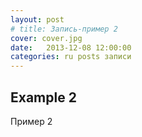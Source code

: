 ```yaml
---
layout: post
# title: Запись-пример 2
cover: cover.jpg
date:   2013-12-08 12:00:00
categories: ru posts записи
---
```


## Example 2

Пример 2
